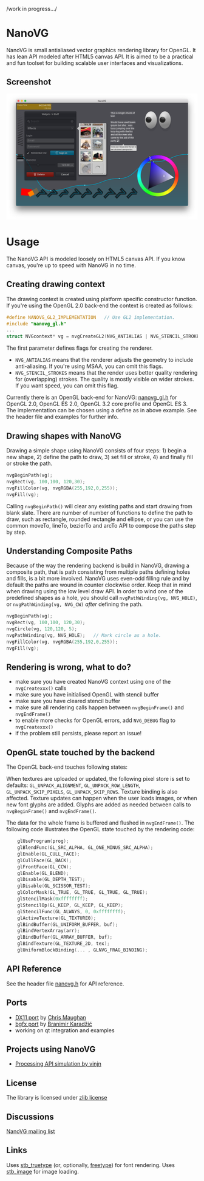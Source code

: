 /work in progress.../


NanoVG
==========

NanoVG is small antialiased vector graphics rendering library for OpenGL. It has lean API modeled after HTML5 canvas API. It is aimed to be a practical and fun toolset for building scalable user interfaces and visualizations.

## Screenshot

![screenshot of some text rendered witht the sample program](/example/screenshot-01.png?raw=true)

Usage
=====

The NanoVG API is modeled loosely on HTML5 canvas API. If you know canvas, you're up to speed with NanoVG in no time.

## Creating drawing context

The drawing context is created using platform specific constructor function. If you're using the OpenGL 2.0 back-end the context is created as follows:
```C
#define NANOVG_GL2_IMPLEMENTATION	// Use GL2 implementation.
#include "nanovg_gl.h"
...
struct NVGcontext* vg = nvgCreateGL2(NVG_ANTIALIAS | NVG_STENCIL_STROKES);
```

The first parameter defines flags for creating the renderer.

- `NVG_ANTIALIAS` means that the renderer adjusts the geometry to include anti-aliasing. If you're using MSAA, you can omit this flags. 
- `NVG_STENCIL_STROKES` means that the render uses better quality rendering for (overlapping) strokes. The quality is mostly visible on wider strokes. If you want speed, you can omit this flag.

Currently there is an OpenGL back-end for NanoVG: [nanovg_gl.h](/src/nanovg_gl.h) for OpenGL 2.0, OpenGL ES 2.0, OpenGL 3.2 core profile and OpenGL ES 3. The implementation can be chosen using a define as in above example. See the header file and examples for further info.

## Drawing shapes with NanoVG

Drawing a simple shape using NanoVG consists of four steps: 1) begin a new shape, 2) define the path to draw, 3) set fill or stroke, 4) and finally fill or stroke the path.

```C
nvgBeginPath(vg);
nvgRect(vg, 100,100, 120,30);
nvgFillColor(vg, nvgRGBA(255,192,0,255));
nvgFill(vg);
```

Calling `nvgBeginPath()` will clear any existing paths and start drawing from blank slate. There are number of number of functions to define the path to draw, such as rectangle, rounded rectangle and ellipse, or you can use the common moveTo, lineTo, bezierTo and arcTo API to compose the paths step by step.

## Understanding Composite Paths

Because of the way the rendering backend is build in NanoVG, drawing a composite path, that is path consisting from multiple paths defining holes and fills, is a bit more involved. NanoVG uses even-odd filling rule and by default the paths are wound in counter clockwise order. Keep that in mind when drawing using the low level draw API. In order to wind one of the predefined shapes as a hole, you should call `nvgPathWinding(vg, NVG_HOLE)`, or `nvgPathWinding(vg, NVG_CW)` _after_ defining the path.

``` C
nvgBeginPath(vg);
nvgRect(vg, 100,100, 120,30);
nvgCircle(vg, 120,120, 5);
nvgPathWinding(vg, NVG_HOLE);	// Mark circle as a hole.
nvgFillColor(vg, nvgRGBA(255,192,0,255));
nvgFill(vg);
```

## Rendering is wrong, what to do?

- make sure you have created NanoVG context using one of the `nvgCreatexxx()` calls
- make sure you have initialised OpenGL with stencil buffer
- make sure you have cleared stencil buffer
- make sure all rendering calls happen between `nvgBeginFrame()` and `nvgEndFrame()`
- to enable more checks for OpenGL errors, add `NVG_DEBUG` flag to `nvgCreatexxx()`
- if the problem still persists, please report an issue!

## OpenGL state touched by the backend

The OpenGL back-end touches following states:

When textures are uploaded or updated, the following pixel store is set to defaults: `GL_UNPACK_ALIGNMENT`, `GL_UNPACK_ROW_LENGTH`, `GL_UNPACK_SKIP_PIXELS`, `GL_UNPACK_SKIP_ROWS`. Texture binding is also affected. Texture updates can happen when the user loads images, or when new font glyphs are added. Glyphs are added as needed between calls to  `nvgBeginFrame()` and `nvgEndFrame()`.

The data for the whole frame is buffered and flushed in `nvgEndFrame()`. The following code illustrates the OpenGL state touched by the rendering code:
```C
	glUseProgram(prog);
	glBlendFunc(GL_SRC_ALPHA, GL_ONE_MINUS_SRC_ALPHA);
	glEnable(GL_CULL_FACE);
	glCullFace(GL_BACK);
	glFrontFace(GL_CCW);
	glEnable(GL_BLEND);
	glDisable(GL_DEPTH_TEST);
	glDisable(GL_SCISSOR_TEST);
	glColorMask(GL_TRUE, GL_TRUE, GL_TRUE, GL_TRUE);
	glStencilMask(0xffffffff);
	glStencilOp(GL_KEEP, GL_KEEP, GL_KEEP);
	glStencilFunc(GL_ALWAYS, 0, 0xffffffff);
	glActiveTexture(GL_TEXTURE0);
	glBindBuffer(GL_UNIFORM_BUFFER, buf);
	glBindVertexArray(arr);
	glBindBuffer(GL_ARRAY_BUFFER, buf);
	glBindTexture(GL_TEXTURE_2D, tex);
	glUniformBlockBinding(... , GLNVG_FRAG_BINDING);
```

## API Reference

See the header file [nanovg.h](/src/nanovg.h) for API reference.

## Ports

- [DX11 port](https://github.com/cmaughan/nanovg) by [Chris Maughan](https://github.com/cmaughan)
- [bgfx port](https://github.com/bkaradzic/bgfx/tree/master/examples/20-nanovg) by [Branimir Karadžić](https://github.com/bkaradzic)
- working on qt integration and examples

## Projects using NanoVG

- [Processing API simulation by vinjn](https://github.com/vinjn/island/blob/master/examples/01-processing/sketch2d.h)

## License
The library is licensed under [zlib license](LICENSE.txt)

## Discussions
[NanoVG mailing list](https://groups.google.com/forum/#!forum/nanovg)

## Links
Uses [stb_truetype](http://nothings.org) (or, optionally, [freetype](http://freetype.org)) for font rendering.
Uses [stb_image](http://nothings.org) for image loading.
